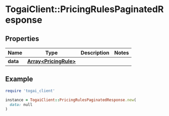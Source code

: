 # TogaiClient::PricingRulesPaginatedResponse

## Properties

| Name | Type | Description | Notes |
| ---- | ---- | ----------- | ----- |
| **data** | [**Array&lt;PricingRule&gt;**](PricingRule.md) |  |  |

## Example

```ruby
require 'togai_client'

instance = TogaiClient::PricingRulesPaginatedResponse.new(
  data: null
)
```


